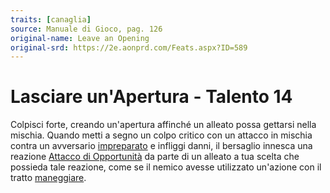 ```yaml
---
traits: [canaglia]
source: Manuale di Gioco, pag. 126
original-name: Leave an Opening
original-srd: https://2e.aonprd.com/Feats.aspx?ID=589
---
```


# Lasciare un'Apertura - Talento 14

Colpisci forte, creando un'apertura affinché un alleato possa gettarsi nella
mischia. Quando metti a segno un colpo critico con un attacco in mischia contra
un avversario [impreparato](/condizioni/impreparato) e infliggi danni, il
bersaglio innesca una reazione
[Attacco di Opportunità](/azioni/classe/attacco-di-opportunita) da parte di un
alleato a tua scelta che possieda tale reazione, come se il nemico avesse
utilizzato un'azione con il tratto [maneggiare](/tratti/maneggiare).

